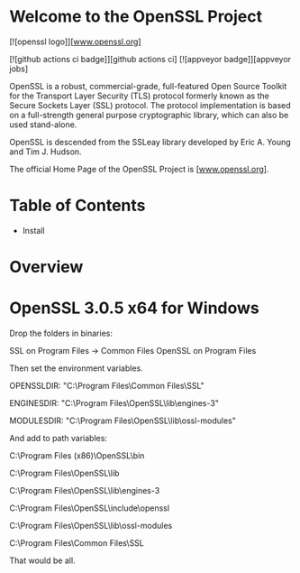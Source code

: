 Welcome to the OpenSSL Project
==============================

[![openssl logo]][www.openssl.org]

[![github actions ci badge]][github actions ci]
[![appveyor badge]][appveyor jobs]

OpenSSL is a robust, commercial-grade, full-featured Open Source Toolkit
for the Transport Layer Security (TLS) protocol formerly known as the
Secure Sockets Layer (SSL) protocol. The protocol implementation is based
on a full-strength general purpose cryptographic library, which can also
be used stand-alone.

OpenSSL is descended from the SSLeay library developed by Eric A. Young
and Tim J. Hudson.

The official Home Page of the OpenSSL Project is [www.openssl.org].

Table of Contents
=================

 - Install

Overview
========

# OpenSSL 3.0.5 x64 for Windows

Drop the folders in binaries:

SSL on Program Files -> Common Files OpenSSL on Program Files

Then set the environment variables.

OPENSSLDIR: "C:\Program Files\Common Files\SSL"

ENGINESDIR: "C:\Program Files\OpenSSL\lib\engines-3"

MODULESDIR: "C:\Program Files\OpenSSL\lib\ossl-modules"

And add to path variables:

C:\Program Files (x86)\OpenSSL\bin

C:\Program Files\OpenSSL\lib

C:\Program Files\OpenSSL\lib\engines-3

C:\Program Files\OpenSSL\include\openssl

C:\Program Files\OpenSSL\lib\ossl-modules

C:\Program Files\Common Files\SSL

That would be all.
